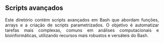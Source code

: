 ## Scripts avançados

<p align="justify">Este diretório contém scripts avançados em Bash que abordam funções, arrays e a criação de scripts parametrizados. O objetivo é automatizar tarefas mais complexas, comuns em análises computacionais e bioinformáticas, utilizando recursos mais robustos e versáteis do Bash.</p>

